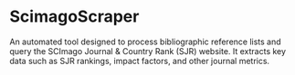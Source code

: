# ScimagoScraper
An automated tool designed to process bibliographic reference lists and query the SCImago Journal &amp; Country Rank (SJR) website. It extracts key data such as SJR rankings, impact factors, and other journal metrics.
